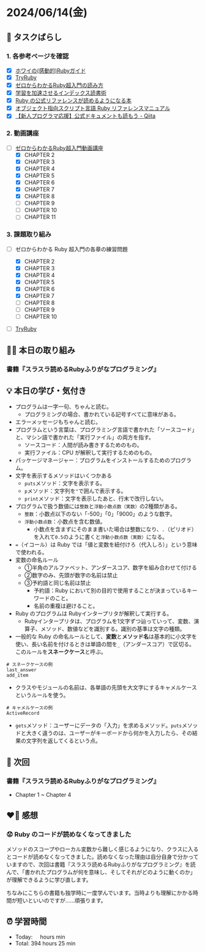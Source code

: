 # 2024/06/14(金)
## 🧩 タスクばらし
### 1. 各参考ページを確認
- [x] [ホワイの(感動的)Rubyガイド](http://www.aoky.net/articles/why_poignant_guide_to_ruby/chapter-1.html)
- [x] [TryRuby](https://try.ruby-lang.org/)
- [x] [ゼロからわかるRuby超入門の読み方](https://bootcamp.fjord.jp/pages/289)
- [x] [学習を加速させるインデックス読書術](https://qiita.com/dkatsura/items/3364b293ed1451a66a8a)
- [x] [Ruby の公式リファレンスが読めるようになる本](https://zenn.dev/jnchito/books/how-to-read-ruby-reference)
- [x] [オブジェクト指向スクリプト言語 Ruby リファレンスマニュアル](https://docs.ruby-lang.org/ja/latest/doc/index.html)
- [x] [【新人プログラマ応援】公式ドキュメントも読もう - Qiita](https://qiita.com/chooyan_eng/items/cd0d3174b77ff1e02c3f)

### 2. 動画講座
- [ ] [ゼロからわかるRuby超入門動画講座](https://bootcamp.fjord.jp/pages/374)
   - [x] CHAPTER 2
   - [x] CHAPTER 3
   - [x] CHAPTER 4
   - [x] CHAPTER 5
   - [x] CHAPTER 6
   - [x] CHAPTER 7
   - [x] CHAPTER 8
   - [ ] CHAPTER 9
   - [ ] CHAPTER 10
   - [ ] CHAPTER 11

### 3. 課題取り組み
- [ ] ゼロからわかる Ruby 超入門の各章の練習問題
   - [x] CHAPTER 2
   - [x] CHAPTER 3
   - [x] CHAPTER 4
   - [x] CHAPTER 5
   - [x] CHAPTER 6
   - [x] CHAPTER 7
   - [ ] CHAPTER 8
   - [ ] CHAPTER 9
   - [ ] CHAPTER 10
- [ ] [TryRuby](https://try.ruby-lang.org/)


## ✍🏻 本日の取り組み
### 書籍『スラスラ読めるRubyふりがなプログラミング』



## 💡 本日の学び・気付き
- プログラムは一字一句、ちゃんと読む。
   - プログラミングの場合、書かれている記号すべてに意味がある。
- エラーメッセージもちゃんと読む。
- プログラムという言葉は、プログラミング言語で書かれた「ソースコード」と、マシン語で書かれた「実行ファイル」の両方を指す。
   - ソースコード：人間が読み書きするためのもの。
   - 実行ファイル：CPU が解釈して実行するためのもの。
- パッケージマネージャー：プログラムをインストールするためのプログラム。
- 文字を表示するメソッドはいくつかある
   - `puts`メソッド：文字を表示する。
   - `p`メソッド：文字列を`"`で囲んで表示する。
   - `print`メソッド：文字を表示したあと、行末で改行しない。
- プログラムで扱う数値には`整数`と`浮動小数点数（実数）`の2種類がある。
   - `整数`：小数点以下のない「-500」「0」「9000」のような数字。
   - `浮動小数点数`：小数点を含む数値。
      - 小数点を含まずにそのまま書いた場合は整数になり、`.`（ピリオド）を入れて`0.5`のように書くと`浮動小数点数（実数）`になる。
- `=`（イコール）は Ruby では「値と変数を紐付けろ（代入しろ）」という意味で使われる。
- 変数の命名ルール
   - ①半角のアルファベット、アンダースコア、数字を組み合わせて付ける
   - ②数字のみ、先頭が数字の名前は禁止
   - ③予約語と同じ名前は禁止
      - 予約語：Ruby において別の目的で使用することが決まっているキーワードのこと。
      - 名前の重複は避けること。
- Ruby のプログラムは Rubyインタープリタが解釈して実行する。
   - Rubyインタープリタは、プログラムを1文字ずつ辿っていって、変数、演算子、メソッド、数値などを識別する。識別の基準は文字の種類。
- 一般的な Ruby の命名ルールとして、**変数**と**メソッド名**は基本的に小文字を使い、長い名前を付けるときは単語の間を`_`（アンダースコア）で区切る。このルールを**スネークケース**と呼ぶ。
```
# スネークケースの例
last_answer
add_item
```
- クラスやモジュールの名前は、各単語の先頭を大文字にするキャメルケースというルールを使う。
```
# キャメルケースの例
ActiveRecord
```
- `gets`メソッド：ユーザーにデータの「入力」を求めるメソッド。`puts`メソッドと大きく違うのは、ユーザーがキーボードから何かを入力したら、その結果の文字列を返してくるという点。


## 📍 次回
### 書籍『スラスラ読めるRubyふりがなプログラミング』
- Chapter 1 ~ Chapter 4


## ❤️‍🔥 感想
### 😟 Ruby のコードが読めなくなってきました
メソッドのスコープやローカル変数から難しく感じるようになり、クラスに入るとコードが読めなくなってきました。読めなくなった理由は自分自身で分かっていますので、次回は書籍『スラスラ読めるRubyふりがなプログラミング』を読んで、「書かれたプログラムが何を意味し、そしてそれがどのように動くのか」が理解できるように学び直します。

ちなみにこちらの書籍も独学時に一度学んでいます。当時よりも理解にかかる時間が短いといいのですが......頑張ります。

## ⏰ 学習時間
- Today:&nbsp;&nbsp;&nbsp;&nbsp;  hours  min
- Total: 394 hours 25 min
